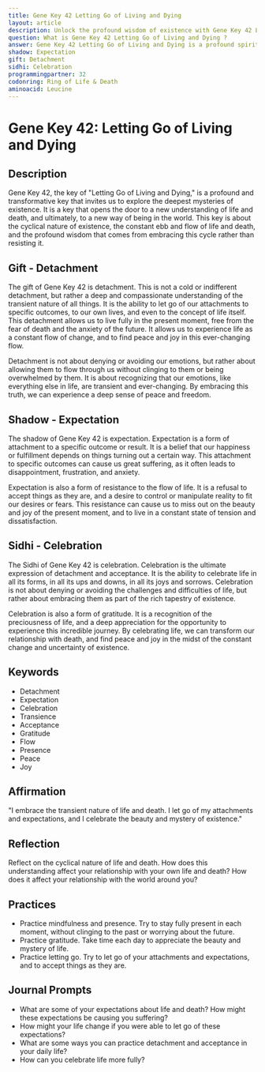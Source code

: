 ```yaml
---
title: Gene Key 42 Letting Go of Living and Dying
layout: article
description: Unlock the profound wisdom of existence with Gene Key 42 Letting Go of Living and Dying. Embrace the cyclical nature of life, find peace in transience, and celebrate the beauty of the ever-changing flow of life.
question: What is Gene Key 42 Letting Go of Living and Dying ?
answer: Gene Key 42 Letting Go of Living and Dying is a profound spiritual concept that encourages embracing life's cyclical nature. It's about understanding the impermanence of life and death, and finding peace and growth within this cycle.
shadow: Expectation
gift: Detachment
sidhi: Celebration
programmingpartner: 32
codonring: Ring of Life & Death
aminoacid: Leucine
---
```

# Gene Key 42: Letting Go of Living and Dying

## Description

Gene Key 42, the key of "Letting Go of Living and Dying," is a profound and transformative key that invites us to explore the deepest mysteries of existence. It is a key that opens the door to a new understanding of life and death, and ultimately, to a new way of being in the world. This key is about the cyclical nature of existence, the constant ebb and flow of life and death, and the profound wisdom that comes from embracing this cycle rather than resisting it.

## Gift - Detachment

The gift of Gene Key 42 is detachment. This is not a cold or indifferent detachment, but rather a deep and compassionate understanding of the transient nature of all things. It is the ability to let go of our attachments to specific outcomes, to our own lives, and even to the concept of life itself. This detachment allows us to live fully in the present moment, free from the fear of death and the anxiety of the future. It allows us to experience life as a constant flow of change, and to find peace and joy in this ever-changing flow.

Detachment is not about denying or avoiding our emotions, but rather about allowing them to flow through us without clinging to them or being overwhelmed by them. It is about recognizing that our emotions, like everything else in life, are transient and ever-changing. By embracing this truth, we can experience a deep sense of peace and freedom.

## Shadow - Expectation

The shadow of Gene Key 42 is expectation. Expectation is a form of attachment to a specific outcome or result. It is a belief that our happiness or fulfillment depends on things turning out a certain way. This attachment to specific outcomes can cause us great suffering, as it often leads to disappointment, frustration, and anxiety.

Expectation is also a form of resistance to the flow of life. It is a refusal to accept things as they are, and a desire to control or manipulate reality to fit our desires or fears. This resistance can cause us to miss out on the beauty and joy of the present moment, and to live in a constant state of tension and dissatisfaction.

## Sidhi - Celebration

The Sidhi of Gene Key 42 is celebration. Celebration is the ultimate expression of detachment and acceptance. It is the ability to celebrate life in all its forms, in all its ups and downs, in all its joys and sorrows. Celebration is not about denying or avoiding the challenges and difficulties of life, but rather about embracing them as part of the rich tapestry of existence.

Celebration is also a form of gratitude. It is a recognition of the preciousness of life, and a deep appreciation for the opportunity to experience this incredible journey. By celebrating life, we can transform our relationship with death, and find peace and joy in the midst of the constant change and uncertainty of existence.

## Keywords

- Detachment
- Expectation
- Celebration
- Transience
- Acceptance
- Gratitude
- Flow
- Presence
- Peace
- Joy

## Affirmation

"I embrace the transient nature of life and death. I let go of my attachments and expectations, and I celebrate the beauty and mystery of existence."

## Reflection

Reflect on the cyclical nature of life and death. How does this understanding affect your relationship with your own life and death? How does it affect your relationship with the world around you?

## Practices

- Practice mindfulness and presence. Try to stay fully present in each moment, without clinging to the past or worrying about the future.
- Practice gratitude. Take time each day to appreciate the beauty and mystery of life.
- Practice letting go. Try to let go of your attachments and expectations, and to accept things as they are.

## Journal Prompts

- What are some of your expectations about life and death? How might these expectations be causing you suffering?
- How might your life change if you were able to let go of these expectations?
- What are some ways you can practice detachment and acceptance in your daily life?
- How can you celebrate life more fully?